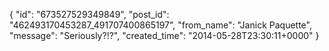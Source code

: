  {
   "id": "673527529349849",
   "post_id": "462493170453287_491707400865197",
   "from_name": "Janick Paquette",
   "message": "Seriously?!?",
   "created_time": "2014-05-28T23:30:11+0000"
 }
